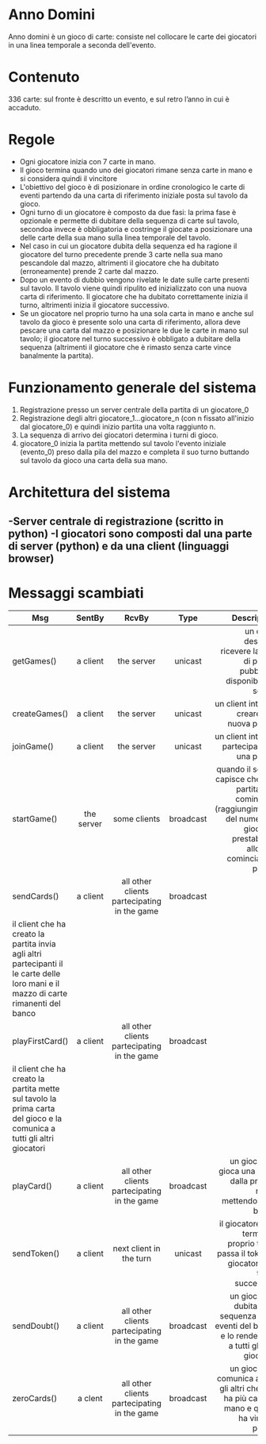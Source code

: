 Anno Domini
===========

Anno domini è un gioco di carte: consiste nel collocare le carte dei giocatori in una linea temporale a seconda dell'evento.

Contenuto
=========
336 carte: sul fronte è descritto un evento, e sul retro l’anno in cui è accaduto.

Regole
======
* Ogni giocatore inizia con 7 carte in mano.
* Il gioco termina quando uno dei giocatori rimane senza carte in mano e si considera quindi il vincitore
* L'obiettivo del gioco è di posizionare in ordine cronologico le carte di eventi partendo da una carta di riferimento iniziale posta sul tavolo da gioco.
* Ogni turno di un giocatore è composto da due fasi: la prima fase è opzionale e permette di dubitare della sequenza di carte sul tavolo, secondoa invece è obbligatoria e costringe il giocate a posizionare una delle carte della sua mano sulla linea temporale del tavolo. 
* Nel caso in cui un giocatore dubita della sequenza ed ha ragione il giocatore del turno precedente prende 3 carte nella sua mano pescandole dal mazzo, altrimenti il giocatore che ha dubitato (erroneamente) prende 2 carte dal mazzo.
* Dopo un evento di dubbio vengono rivelate le date sulle carte presenti sul tavolo. Il tavolo viene quindi ripulito ed inizializzato con una nuova carta di riferimento. Il giocatore che ha dubitato correttamente inizia il turno, altrimenti inizia il giocatore successivo.
* Se un giocatore nel proprio turno ha una sola carta in mano e anche sul tavolo da gioco è presente solo una carta di riferimento, allora deve pescare una carta dal mazzo e posizionare le due le carte in mano sul tavolo; il giocatore nel turno successivo è obbligato a dubitare della sequenza (altrimenti il giocatore che è rimasto senza carte vince banalmente la partita).

Funzionamento generale del sistema
==================================
1) Registrazione presso un server centrale della partita di un giocatore_0
2) Registrazione degli altri giocatore_1...giocatore_n (con n fissato all'inizio dal giocatore_0) e quindi inizio partita una volta raggiunto n.
3) La sequenza di arrivo dei giocatori determina i turni di gioco.
4) giocatore_0 inizia la partita mettendo sul tavolo l'evento iniziale (evento_0) preso dalla pila del mazzo e completa il suo turno buttando sul tavolo da gioco una carta della sua mano.

Architettura del sistema
========================
-Server centrale di registrazione (scritto in python)
-I giocatori sono composti dal una parte di server (python) e da una client (linguaggi browser)
-

Messaggi scambiati
==================
| Msg | SentBy | RcvBy | Type | Description |
|-----|:------:|:-----:|:----:|------------:|
| getGames() | a client | the server | unicast | un client desidera ricevere la lista di partite pubbliche disponibili sul server |
| createGames() | a client | the server | unicast | un client intende creare una nuova partita |
| joinGame() | a client | the server | unicast | un client intende partecipare ad una partita |
| startGame() | the server | some clients | broadcast | quando il server capisce che una partita può cominciare (raggiungimento del numero di giocatori prestabilito) allora fa cominciare la partita
| sendCards() | a client | all other clients partecipating in the game | broadcast |
il client che ha creato la partita invia agli altri partecipanti il le carte delle loro mani e il mazzo di carte rimanenti del banco |
| playFirstCard() | a client | all other clients partecipating in the game | broadcast |
il client che ha creato la partita mette sul tavolo la prima carta del gioco e la comunica a tutti gli altri giocatori |
| playCard() | a client | all other clients partecipating in the game | broadcast | un giocatore gioca una carta dalla propria mano mettendola sul banco |
| sendToken() | a client | next client in the turn | unicast | il giocatore che termina il proprio turno passa il token al giocatore del turno successivo |
| sendDoubt() | a client | all other clients partecipating in the game | broadcast | un giocatore dubita sulla sequenza degli eventi del banco e lo rende noto a tutti gli altri giocatori | 
| zeroCards() | a clent | all other clients partecipating in the game | broadcast | un giocatore comunica a tutti gli altri che non ha più carte in mano e quindi ha vinto la partita |